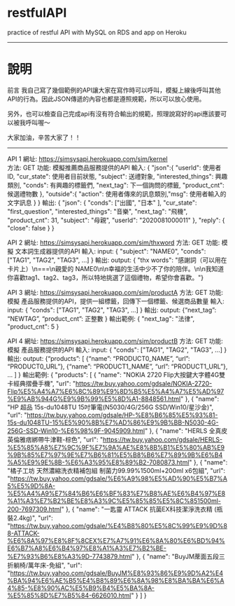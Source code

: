 # restfulAPI
practice of restful API with MySQL on RDS and app on Heroku

---

# 說明

前言
我自己寫了幾個範例的API讓大家在寫作時可以呼叫，模擬上線後呼叫其他API的行為。因此JSON傳遞的內容也都是遵照規範，所以可以放心使用。

另外，也可以檢查自己完成api有沒有符合輸出的規範，照理說寫好的api應該要可以被我呼叫喔～

大家加油，辛苦大家了！！

---

API 1
網址: https://simsysapi.herokuapp.com/sim/kernel </br>
方法: GET
功能: 模擬推薦商品服務提供的API
輸入: 
{
"json":{
"userId": 使用者ID,
"cur_state": 使用者目前狀態,
"subject": 送禮對象,
"interested_things": 興趣類別,
"conds": 有興趣的標籤們,
"next_tag": 下一個詢問的標籤,
"product_cnt": 候選禮物數
},
"outside":{
"action": 使用者傳來的訊息類別,"msg": 使用者輸入的文字訊息
}
}
輸出:
{
    "json": {
        "conds": ["出國", "日本" ],
        "cur_state": "first_question",
        "interested_things": "音樂",
        "next_tag": "飛機",
        "product_cnt": 31,
        "subject": "母親",
        "userId": "2020081000011"
    		},
    "reply": {
        "close": false
  		}
}
 
 
API 2
網址: https://simsysapi.herokuapp.com/sim/thxword
方法: GET
功能: 模擬 文本詞生成器提供的API
輸入: 
	input: { "subject": "NAME0", 
		"conds": ["TAG1", "TAG2", "TAG3", ...]
		}
輸出:
output: {
"thx words": "感謝詞（可以用在卡片上）\n===\n親愛的 NAME0\n\n幸福的生活中少不了你的陪伴。\n\n我知道你喜歡tag1、tag2、tag3，所以特地挑選了這個禮物，希望你會喜歡。"}


API 3
網址: https://simsysapi.herokuapp.com/sim/productA
方法: GET
功能: 模擬 產品服務提供的API，提供一組標籤，回傳下一個標籤、候選商品數量
輸入: 
	input: { "conds": ["TAG1", "TAG2", "TAG3", ...] }
輸出:
output: {“next_tag”: “NEWTAG”, 
 “product_cnt”: 正整數
}
輸出範例:
{
    "next_tag": "法律",
    "product_cnt": 5
}


API 4
網址: https://simsysapi.herokuapp.com/sim/productB
方法: GET
功能: 模擬 產品服務提供的API
輸入: 
	input: { "conds": ["TAG1", "TAG2", "TAG3", ...] }
輸出:
output: {“products”: [ {“name”: “PRODUCT0_NAME”, “url”: “PRODUCT0_URL”},
          {“name”: “PRODUCT1_NAME”, “url”: “PRODUCT1_URL”},
… ] }
輸出範例:
{
    "products": [
        {
            "name": "NOKIA 2720 Flip大按鍵大字體4G雙卡經典摺疊手機",
            "url": "https://tw.buy.yahoo.com/gdsale/NOKIA-2720-Flip%E5%A4%A7%E6%8C%89%E9%8D%B5%E5%A4%A7%E5%AD%97%E9%AB%944G%E9%9B%99%E5%8D%A1-8848561.html"
        },
        {
            "name": "HP 超品 15s-du1048TU 15吋筆電(N5030/4G/256G SSD/Win10/星沙金)",
            "url": "https://tw.buy.yahoo.com/gdsale/HP-%E8%B6%85%E5%93%81-15s-du1048TU-15%E5%90%8B%E7%AD%86%E9%9B%BB-N5030-4G-256G-SSD-Win10-%E6%98%9F-9045909.html"
        },
        {
            "name": "HERLS 全真皮英倫雅痞綁帶牛津鞋-棕色",
            "url": "https://tw.buy.yahoo.com/gdsale/HERLS-%E5%85%A8%E7%9C%9F%E7%9A%AE%E8%8B%B1%E5%80%AB%E9%9B%85%E7%97%9E%E7%B6%81%E5%B8%B6%E7%89%9B%E6%B4%A5%E9%9E%8B-%E6%A3%95%E8%89%B2-7080873.html"
        },
        {
            "name": "橘子工坊 天然濃縮洗衣精補包組 制菌力99.99%1500ml+200ml x6包組",
            "url": "https://tw.buy.yahoo.com/gdsale/%E6%A9%98%E5%AD%90%E5%B7%A5%E5%9D%8A-%E5%A4%A9%E7%84%B6%E6%BF%83%E7%B8%AE%E6%B4%97%E8%A1%A3%E7%B2%BE%E8%A3%9C%E5%85%85%E5%8C%851500ml-200-7697309.html"
        },
        {
            "name": "一匙靈 ATTACK 抗菌EX科技潔淨洗衣精 (瓶裝2.4kg)",
            "url": "https://tw.buy.yahoo.com/gdsale/%E4%B8%80%E5%8C%99%E9%9D%88-ATTACK-%E6%8A%97%E8%8F%8CEX%E7%A7%91%E6%8A%80%E6%BD%94%E6%B7%A8%E6%B4%97%E8%A1%A3%E7%B2%BE-%E7%93%B6%E8%A3%9D-7743879.html"
        },
        {
            "name": "BuyJM蓆面五段三折躺椅/萬年床-免組",
            "url": "https://tw.buy.yahoo.com/gdsale/BuyJM%E8%93%86%E9%9D%A2%E4%BA%94%E6%AE%B5%E4%B8%89%E6%8A%98%E8%BA%BA%E6%A4%85-%E8%90%AC%E5%B9%B4%E5%BA%8A-%E5%85%8D%E7%B5%84-6626010.html"
        }
    ]
}
